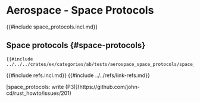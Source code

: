 # Aerospace - Space Protocols

{{#include space_protocols.incl.md}}

## Space protocols {#space-protocols}

```rust,editable
{{#include ../../../crates/ex/categories/ab/tests/aerospace_space_protocols/space_protocols.rs:example}}
```

{{#include refs.incl.md}}
{{#include ../../refs/link-refs.md}}

<div class="hidden">
[space_protocols: write (P3)](https://github.com/john-cd/rust_howto/issues/201)
</div>
